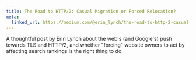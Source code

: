```yaml
---
title: The Road to HTTP/2: Casual Migration or Forced Relocation?
meta:
  linked_url: https://medium.com/@erin_lynch/the-road-to-http-2-casual-migration-or-forced-relocation-1ce033564a06
---
```

A thoughtful post by Erin Lynch about the web's (and Google's) push towards TLS and HTTP/2, and whether "forcing" website owners to act by affecting search rankings is the right thing to do.
